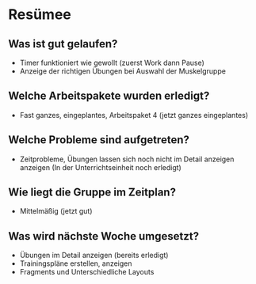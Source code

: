 # Resümee

## Was ist gut gelaufen?
* Timer funktioniert wie gewollt (zuerst Work dann Pause)
* Anzeige der richtigen Übungen bei Auswahl der Muskelgruppe

## Welche Arbeitspakete wurden erledigt?
* Fast ganzes, eingeplantes, Arbeitspaket 4 (jetzt ganzes eingeplantes)

## Welche Probleme sind aufgetreten?
* Zeitprobleme, Übungen lassen sich noch nicht im Detail anzeigen anzeigen (In der Unterrichtseinheit noch erledigt)

## Wie liegt die Gruppe im Zeitplan?
* Mittelmäßig (jetzt gut)

## Was wird nächste Woche umgesetzt?
* Übungen im Detail anzeigen (bereits erledigt)
* Trainingspläne erstellen, anzeigen
* Fragments und Unterschiedliche Layouts

